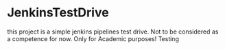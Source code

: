 # JenkinsTestDrive
this project is a simple jenkins pipelines test drive. Not to be considered as a competence for now.
Only for Academic purposes!
Testing
